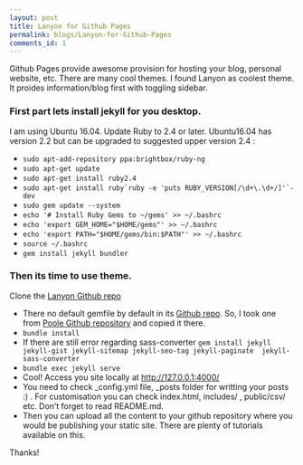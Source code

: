 ```yaml
---
layout: post
title: Lanyon for Github Pages
permalink: blogs/Lanyon-for-Github-Pages
comments_id: 1
---
```


Github Pages provide awesome provision for hosting your blog, personal website, etc.
There are many cool themes. I found Lanyon as coolest theme. It proides information/blog first with toggling sidebar.

### First part lets install jekyll for you desktop. 
I am using Ubuntu 16.04.
Update Ruby to 2.4 or later. Ubuntu16.04 has version 2.2 but can be upgraded to suggested upper version 2.4 :
* ```sudo apt-add-repository ppa:brightbox/ruby-ng```
* ```sudo apt-get update```
* ```sudo apt-get install ruby2.4```
* ```sudo apt-get install ruby`ruby -e 'puts RUBY_VERSION[/\d+\.\d+/]'`-dev```
* ```sudo gem update --system```
* ```echo '# Install Ruby Gems to ~/gems' >> ~/.bashrc```
* ```echo 'export GEM_HOME="$HOME/gems"' >> ~/.bashrc```
* ```echo 'export PATH="$HOME/gems/bin:$PATH"' >> ~/.bashrc```
* ```source ~/.bashrc```
* ```gem install jekyll bundler```

### Then its time to use theme. 
Clone the [Lanyon Github repo](https://github.com/poole/lanyon.git)
* There no default gemfile by default in its [Github repo](https://github.com/poole/lanyon.git). So, I took one from [Poole Github repository](https://github.com/poole/poole.git) and copied it there.
* ```bundle install```
* If there are still error regarding sass-converter
  ```gem install jekyll jekyll-gist jekyll-sitemap jekyll-seo-tag jekyll-paginate  jekyll-sass-converter```
* ```bundle exec jekyll serve```
* Cool! Access you site locally at http://127.0.0.1:4000/
* You need to check _config.yml file, _posts folder for writting your posts :) . For customisation you can check index.html, includes/ , public/csv/ etc. Don’t forget to read README.md.
* Then you can upload all the content to your github repository where you would be publishing your static site. There are plenty of tutorials available on this.

Thanks!
